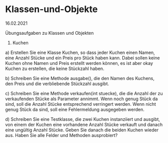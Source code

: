 # Klassen-und-Objekte
16.02.2021

Übungsaufgaben zu Klassen und Objekten

1.	Kuchen

  a)	Erstellen Sie eine Klasse Kuchen, so dass jeder Kuchen einen Namen, eine Anzahl Stücke und ein Preis pro Stück haben kann. 
      Dabei sollen keine Kuchen ohne Namen und Preis erstellt werden können, es ist aber okay Kuchen zu erstellen, die keine Stückzahl haben.
      
  b)	Schreiben Sie eine Methode ausgabe(), die den Namen des Kuchens, den Preis und die verbliebende Stückzahl ausgibt.
  
  c)	Schreiben Sie eine Methode verkaufen(int stuecke), die die Anzahl der zu verkaufenden Stücke als Parameter annimmt. 
      Wenn noch genug Stück da sind, soll die Anzahl Stücke entsprechend verringert werden. Wenn nicht genug Stück da sind, soll eine Fehlermeldung ausgegeben werden.
      
  d)	Schreiben Sie eine Testklasse, die zwei Kuchen instanziiert und ausgibt, von einem der Kuchen eine vorhandene Anzahl Stücke verkauft und danach eine ungültig    Anzahl Stücke. Geben Sie danach die beiden Kuchen wieder aus. Haben Sie alle Felder und Methoden ausprobiert?
